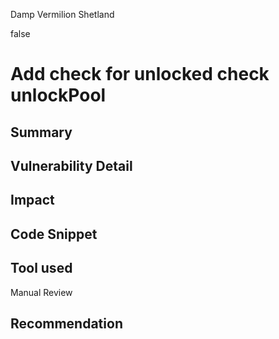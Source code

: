 Damp Vermilion Shetland

false

# Add check for unlocked check unlockPool
## Summary

## Vulnerability Detail

## Impact

## Code Snippet

## Tool used

Manual Review

## Recommendation

